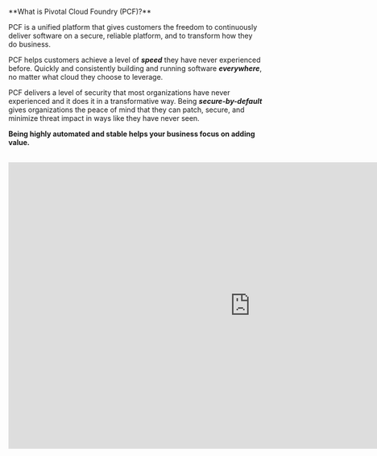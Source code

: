 <br>
**What is Pivotal Cloud Foundry (PCF)?**

PCF is a unified platform that gives customers the freedom to continuously deliver software on a secure, reliable platform, and to transform how they do business.

PCF helps customers achieve a level of _**speed**_ they have never experienced before. Quickly and  consistently building and running software _**everywhere**_, no matter what cloud they choose to leverage.

PCF delivers a level of security that most organizations have never experienced and it does it in a transformative way. Being _**secure-by-default**_ gives organizations the peace of mind that they can patch, secure, and minimize threat impact in ways like they have never seen.

**Being highly automated and stable helps your business focus on adding value.**
<br>
<br>

<iframe src="https://docs.google.com/presentation/d/e/2PACX-1vSqg3V_0Wh_hzWzWfnE5aROA2HHvlFB4DcROEK439SBqu0nYLCsWRFufn_5aaw4K31t4n23ZslSguWR/embed?start=false&loop=false&delayms=3000" frameborder="0" width="960" height="569" allowfullscreen="true" mozallowfullscreen="true" webkitallowfullscreen="true"></iframe>
